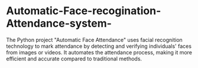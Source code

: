 # Automatic-Face-recogination-Attendance-system-
The Python project "Automatic Face Attendance" uses facial recognition technology to mark attendance by detecting and verifying individuals' faces from images or videos. It automates the attendance process, making it more efficient and accurate compared to traditional methods.
